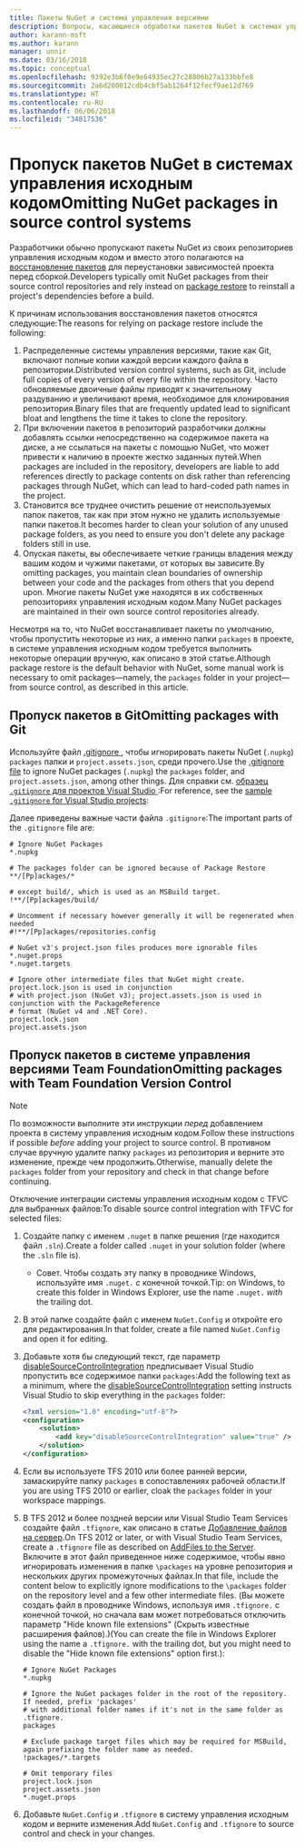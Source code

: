 ```yaml
---
title: Пакеты NuGet и система управления версиями
description: Вопросы, касающиеся обработки пакетов NuGet в системах управления версиями и исходным кодом, а также пропуска пакетов с TFVC и GIT.
author: karann-msft
ms.author: karann
manager: unnir
ms.date: 03/16/2018
ms.topic: conceptual
ms.openlocfilehash: 9392e3b6f0e9e64935ec27c28806b27a133bbfe8
ms.sourcegitcommit: 2a6d200012cdb4cbf5ab1264f12fecf9ae12d769
ms.translationtype: HT
ms.contentlocale: ru-RU
ms.lasthandoff: 06/06/2018
ms.locfileid: "34817536"
---
```

# <a name="omitting-nuget-packages-in-source-control-systems"></a><span data-ttu-id="5f2ad-103">Пропуск пакетов NuGet в системах управления исходным кодом</span><span class="sxs-lookup"><span data-stu-id="5f2ad-103">Omitting NuGet packages in source control systems</span></span>

<span data-ttu-id="5f2ad-104">Разработчики обычно пропускают пакеты NuGet из своих репозиториев управления исходным кодом и вместо этого полагаются на [восстановление пакетов](package-restore.md) для переустановки зависимостей проекта перед сборкой.</span><span class="sxs-lookup"><span data-stu-id="5f2ad-104">Developers typically omit NuGet packages from their source control repositories and rely instead on [package restore](package-restore.md) to reinstall a project's dependencies before a build.</span></span>

<span data-ttu-id="5f2ad-105">К причинам использования восстановления пакетов относятся следующие:</span><span class="sxs-lookup"><span data-stu-id="5f2ad-105">The reasons for relying on package restore include the following:</span></span>

1. <span data-ttu-id="5f2ad-106">Распределенные системы управления версиями, такие как Git, включают полные копии каждой версии каждого файла в репозитории.</span><span class="sxs-lookup"><span data-stu-id="5f2ad-106">Distributed version control systems, such as Git, include full copies of every version of every file within the repository.</span></span> <span data-ttu-id="5f2ad-107">Часто обновляемые двоичные файлы приводят к значительному раздуванию и увеличивают время, необходимое для клонирования репозитория.</span><span class="sxs-lookup"><span data-stu-id="5f2ad-107">Binary files that are frequently updated lead to significant bloat and lengthens the time it takes to clone the repository.</span></span>
1. <span data-ttu-id="5f2ad-108">При включении пакетов в репозиторий разработчики должны добавлять ссылки непосредственно на содержимое пакета на диске, а не ссылаться на пакеты с помощью NuGet, что может привести к наличию в проекте жестко заданных путей.</span><span class="sxs-lookup"><span data-stu-id="5f2ad-108">When packages are included in the repository, developers are liable to add references directly to package contents on disk rather than referencing packages through NuGet, which can lead to hard-coded path names in the project.</span></span>
1. <span data-ttu-id="5f2ad-109">Становится все труднее очистить решение от неиспользуемых папок пакетов, так как при этом нужно не удалить используемые папки пакетов.</span><span class="sxs-lookup"><span data-stu-id="5f2ad-109">It becomes harder to clean your solution of any unused package folders, as you need to ensure you don't delete any package folders still in use.</span></span>
1. <span data-ttu-id="5f2ad-110">Опуская пакеты, вы обеспечиваете четкие границы владения между вашим кодом и чужими пакетами, от которых вы зависите.</span><span class="sxs-lookup"><span data-stu-id="5f2ad-110">By omitting packages, you maintain clean boundaries of ownership between your code and the packages from others that you depend upon.</span></span> <span data-ttu-id="5f2ad-111">Многие пакеты NuGet уже находятся в их собственных репозиториях управления исходным кодом.</span><span class="sxs-lookup"><span data-stu-id="5f2ad-111">Many NuGet packages are maintained in their own source control repositories already.</span></span>

<span data-ttu-id="5f2ad-112">Несмотря на то, что NuGet восстанавливает пакеты по умолчанию, чтобы пропустить некоторые из них, а именно папки `packages` в проекте, в системе управления исходным кодом требуется выполнить некоторые операции вручную, как описано в этой статье.</span><span class="sxs-lookup"><span data-stu-id="5f2ad-112">Although package restore is the default behavior with NuGet, some manual work is necessary to omit packages&mdash;namely, the `packages` folder in your project&mdash;from source control, as described in this article.</span></span>

## <a name="omitting-packages-with-git"></a><span data-ttu-id="5f2ad-113">Пропуск пакетов в Git</span><span class="sxs-lookup"><span data-stu-id="5f2ad-113">Omitting packages with Git</span></span>

<span data-ttu-id="5f2ad-114">Используйте файл [.gitignore ](https://git-scm.com/docs/gitignore), чтобы игнорировать пакеты NuGet (`.nupkg`) `packages` папки и `project.assets.json`, среди прочего.</span><span class="sxs-lookup"><span data-stu-id="5f2ad-114">Use the [.gitignore file](https://git-scm.com/docs/gitignore) to ignore NuGet packages (`.nupkg`) the `packages` folder, and `project.assets.json`, among other things.</span></span> <span data-ttu-id="5f2ad-115">Для справки см. [ образец `.gitignore` для проектов Visual Studio ](https://github.com/github/gitignore/blob/master/VisualStudio.gitignore):</span><span class="sxs-lookup"><span data-stu-id="5f2ad-115">For reference, see the [sample `.gitignore` for Visual Studio projects](https://github.com/github/gitignore/blob/master/VisualStudio.gitignore):</span></span>

<span data-ttu-id="5f2ad-116">Далее приведены важные части файла `.gitignore`:</span><span class="sxs-lookup"><span data-stu-id="5f2ad-116">The important parts of the `.gitignore` file are:</span></span>

```gitignore
# Ignore NuGet Packages
*.nupkg

# The packages folder can be ignored because of Package Restore
**/[Pp]ackages/*

# except build/, which is used as an MSBuild target.
!**/[Pp]ackages/build/

# Uncomment if necessary however generally it will be regenerated when needed
#!**/[Pp]ackages/repositories.config

# NuGet v3's project.json files produces more ignorable files
*.nuget.props
*.nuget.targets

# Ignore other intermediate files that NuGet might create. project.lock.json is used in conjunction
# with project.json (NuGet v3); project.assets.json is used in conjunction with the PackageReference
# format (NuGet v4 and .NET Core).
project.lock.json
project.assets.json
```

## <a name="omitting-packages-with-team-foundation-version-control"></a><span data-ttu-id="5f2ad-117">Пропуск пакетов в системе управления версиями Team Foundation</span><span class="sxs-lookup"><span data-stu-id="5f2ad-117">Omitting packages with Team Foundation Version Control</span></span>

> [!Note]
> <span data-ttu-id="5f2ad-118">По возможности выполните эти инструкции *перед* добавлением проекта в систему управления исходным кодом.</span><span class="sxs-lookup"><span data-stu-id="5f2ad-118">Follow these instructions if possible *before* adding your project to source control.</span></span> <span data-ttu-id="5f2ad-119">В противном случае вручную удалите папку `packages` из репозитория и верните это изменение, прежде чем продолжить.</span><span class="sxs-lookup"><span data-stu-id="5f2ad-119">Otherwise, manually delete the `packages` folder from your repository and check in that change before continuing.</span></span>

<span data-ttu-id="5f2ad-120">Отключение интеграции системы управления исходным кодом с TFVC для выбранных файлов:</span><span class="sxs-lookup"><span data-stu-id="5f2ad-120">To disable source control integration with TFVC for selected files:</span></span>

1. <span data-ttu-id="5f2ad-121">Создайте папку с именем `.nuget` в папке решения (где находится файл `.sln`).</span><span class="sxs-lookup"><span data-stu-id="5f2ad-121">Create a folder called `.nuget` in your solution folder (where the `.sln` file is).</span></span>
    - <span data-ttu-id="5f2ad-122">Совет. Чтобы создать эту папку в проводнике Windows, используйте имя `.nuget.` *с* конечной точкой.</span><span class="sxs-lookup"><span data-stu-id="5f2ad-122">Tip: on Windows, to create this folder in Windows Explorer, use the name `.nuget.` *with* the trailing dot.</span></span>

1. <span data-ttu-id="5f2ad-123">В этой папке создайте файл с именем `NuGet.Config` и откройте его для редактирования.</span><span class="sxs-lookup"><span data-stu-id="5f2ad-123">In that folder, create a file named `NuGet.Config` and open it for editing.</span></span>

1. <span data-ttu-id="5f2ad-124">Добавьте хотя бы следующий текст, где параметр [disableSourceControlIntegration](../reference/nuget-config-file.md#solution-section) предписывает Visual Studio пропустить все содержимое папки `packages`:</span><span class="sxs-lookup"><span data-stu-id="5f2ad-124">Add the following text as a minimum, where the [disableSourceControlIntegration](../reference/nuget-config-file.md#solution-section) setting instructs Visual Studio to skip everything in the `packages` folder:</span></span>

   ```xml
   <?xml version="1.0" encoding="utf-8"?>
   <configuration>
       <solution>
           <add key="disableSourceControlIntegration" value="true" />
       </solution>
   </configuration>
   ```

1. <span data-ttu-id="5f2ad-125">Если вы используете TFS 2010 или более ранней версии, замаскируйте папку `packages` в сопоставлениях рабочей области.</span><span class="sxs-lookup"><span data-stu-id="5f2ad-125">If you are using TFS 2010 or earlier, cloak the `packages` folder in your workspace mappings.</span></span>

1. <span data-ttu-id="5f2ad-126">В TFS 2012 и более поздней версии или Visual Studio Team Services создайте файл `.tfignore`, как описано в статье [Добавление файлов на сервер](/vsts/tfvc/add-files-server.md?view=vsts#tfignore).</span><span class="sxs-lookup"><span data-stu-id="5f2ad-126">On TFS 2012 or later, or with Visual Studio Team Services, create a `.tfignore` file as described on [AddFiles to the Server](/vsts/tfvc/add-files-server.md?view=vsts#tfignore).</span></span> <span data-ttu-id="5f2ad-127">Включите в этот файл приведенное ниже содержимое, чтобы явно игнорировать изменения в папке `\packages` на уровне репозитория и нескольких других промежуточных файлах.</span><span class="sxs-lookup"><span data-stu-id="5f2ad-127">In that file, include the content below to explicitly ignore modifications to the `\packages` folder on the repository level and a few other intermediate files.</span></span> <span data-ttu-id="5f2ad-128">(Вы можете создать файл в проводнике Windows, используя имя `.tfignore.` с конечной точкой, но сначала вам может потребоваться отключить параметр "Hide known file extensions" (Скрыть известные расширения файлов).)</span><span class="sxs-lookup"><span data-stu-id="5f2ad-128">(You can create the file in Windows Explorer using the name a `.tfignore.` with the trailing dot, but you might need to disable the "Hide known file extensions" option first.):</span></span>

   ```cli
   # Ignore NuGet Packages
   *.nupkg

   # Ignore the NuGet packages folder in the root of the repository. If needed, prefix 'packages'
   # with additional folder names if it's not in the same folder as .tfignore.   
   packages

   # Exclude package target files which may be required for MSBuild, again prefixing the folder name as needed.
   !packages/*.targets

   # Omit temporary files
   project.lock.json
   project.assets.json
   *.nuget.props
   ```

1. <span data-ttu-id="5f2ad-129">Добавьте `NuGet.Config` и `.tfignore` в систему управления исходным кодом и верните изменения.</span><span class="sxs-lookup"><span data-stu-id="5f2ad-129">Add `NuGet.Config` and `.tfignore` to source control and check in your changes.</span></span>
